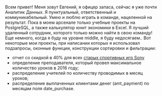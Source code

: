 Всем привет!
Меня зовут Евгений, я офицер запаса, сейчас я уже почти Аналитик Данных.
Я пунктуальный, ответственный и коммуникабельный. Умею и люблю играть в команде, нацеленной на результат.
Пока в моем арсенале только учебные проекты на PostgreSQL, а также калькулятор юнит экономики в Excel.
Я лучший удаленный сотрудник, которого только можно найти в свою команду! Еще немного, когда я буду на уровне middle, я буду недосягаем..
Вот некоторые мои проекты, при написании которых я использовал подзапросы, оконные функции, конструкции сортировки и фильтрации:
- отчет со скидкой в 40% для всех [старых спортивных игр Sony](https://github.com/Gas2181/Gas2181/blob/main/%D0%9E%D0%BF%D1%80%D0%B5%D0%B4%D0%B5%D0%BB%D0%B5%D0%BD%D0%B8%D0%B5%20%D1%81%D0%BA%D0%B8%D0%B4%D0%BA%D0%B8)
- определение преподавателя, который провел максимальное количество уроков в 2016 году;
- распределение учителей по количеству проводимых в месяц уроков;
- распределение выплаченных клиентами денег (amt_payment) по месяцам поля date_purchase.

